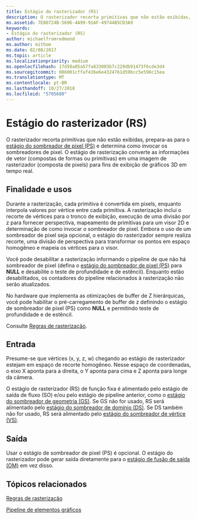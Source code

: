 ```yaml
---
title: Estágio do rasterizador (RS)
description: O rasterizador recorta primitivas que não estão exibidas, prepara-as para o estágio do sombreador de pixel (PS) e determina como invocar os sombreadores de pixel.
ms.assetid: 7E80724B-5696-4A99-91AF-49744B5CD3A9
keywords:
- Estágio do rasterizador (RS)
author: michaelfromredmond
ms.author: mithom
ms.date: 02/08/2017
ms.topic: article
ms.localizationpriority: medium
ms.openlocfilehash: 17d58a05a57fa833003b7c229db91473f6cde3d4
ms.sourcegitcommit: 086001cffaf436e6e4324761d59bcc5e598c15ea
ms.translationtype: MT
ms.contentlocale: pt-BR
ms.lasthandoff: 10/27/2018
ms.locfileid: "5705680"
---
```

# <a name="rasterizer-rs-stage"></a>Estágio do rasterizador (RS)


O rasterizador recorta primitivas que não estão exibidas, prepara-as para o [estágio do sombreador de pixel (PS)](pixel-shader-stage--ps-.md) e determina como invocar os sombreadores de pixel. O estágio de rasterização converte as informações de vetor (compostas de formas ou primitivas) em uma imagem de rasterizador (composta de pixels) para fins de exibição de gráficos 3D em tempo real.

## <a name="span-idpurposeandusesspanspan-idpurposeandusesspanspan-idpurposeandusesspanpurpose-and-uses"></a><span id="Purpose_and_uses"></span><span id="purpose_and_uses"></span><span id="PURPOSE_AND_USES"></span>Finalidade e usos


Durante a rasterização, cada primitiva é convertida em pixels, enquanto interpola valores por vértice entre cada primitiva. A rasterização inclui o recorte de vértices para o tronco de exibição, execução de uma divisão por z para fornecer perspectiva, mapeamento de primitivas para um visor 2D e determinação de como invocar o sombreador de pixel. Embora o uso de um sombreador de pixel seja opcional, o estágio do rasterizador sempre realiza recorte, uma divisão de perspectiva para transformar os pontos em espaço homogêneo e mapeia os vértices para o visor.

Você pode desabilitar a rasterização informando o pipeline de que não há sombreador de pixel (defina o [estágio do sombreador de pixel (PS)](pixel-shader-stage--ps-.md) para **NULL** e desabilite o teste de profundidade e de estêncil). Enquanto estão desabilitados, os contadores do pipeline relacionados à rasterização não serão atualizados.

No hardware que implementa as otimizações de buffer de Z hierárquicas, você pode habilitar o pré-carregamento de buffer de z definindo o estágio de sombreador de pixel (PS) como **NULL** e permitindo teste de profundidade e de estêncil.

Consulte [Regras de rasterização](rasterization-rules.md).

## <a name="span-idinputspanspan-idinputspanspan-idinputspaninput"></a><span id="Input"></span><span id="input"></span><span id="INPUT"></span>Entrada


Presume-se que vértices (x, y, z, w) chegando ao estágio de rasterizador estejam em espaço de recorte homogêneo. Nesse espaço de coordenadas, o eixo X aponta para a direita, o Y aponta para cima e Z aponta para longe da câmera.

O estágio de rasterizador (RS) de função fixa é alimentado pelo estágio de saída de fluxo (SO) e/ou pelo estágio de pipeline anterior, como o [estágio do sombreador de geometria (GS)](geometry-shader-stage--gs-.md). Se GS não for usado, RS será alimentado pelo [estágio do sombreador de domínio (DS)](domain-shader-stage--ds-.md). Se DS também não for usado, RS será alimentado pelo [estágio do sombreador de vértice (VS)](vertex-shader-stage--vs-.md).

## <a name="span-idoutputspanspan-idoutputspanspan-idoutputspanoutput"></a><span id="Output"></span><span id="output"></span><span id="OUTPUT"></span>Saída


Usar o estágio de sombreador de pixel (PS) é opcional. O estágio do rasterizador pode gerar saída diretamente para o [estágio de fusão de saída (OM)](output-merger-stage--om-.md) em vez disso.

## <a name="span-idrelated-topicsspanrelated-topics"></a><span id="related-topics"></span>Tópicos relacionados


[Regras de rasterização](rasterization-rules.md)

[Pipeline de elementos gráficos](graphics-pipeline.md)

 

 





